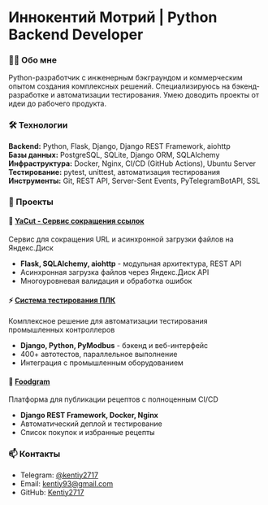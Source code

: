 # Иннокентий Мотрий | Python Backend Developer

### 👨‍💻 Обо мне
Python-разработчик с инженерным бэкграундом и коммерческим опытом создания комплексных решений.
Специализируюсь на бэкенд-разработке и автоматизации тестирования. Умею доводить проекты от идеи до рабочего продукта.

### 🛠 Технологии
**Backend:** Python, Flask, Django, Django REST Framework, aiohttp  
**Базы данных:** PostgreSQL, SQLite, Django ORM, SQLAlchemy  
**Инфраструктура:** Docker, Nginx, CI/CD (GitHub Actions), Ubuntu Server  
**Тестирование:** pytest, unittest, автоматизация тестирования  
**Инструменты:** Git, REST API, Server-Sent Events, PyTelegramBotAPI, SSL

### 💼 Проекты

#### 🎯 [YaCut - Сервис сокращения ссылок](https://github.com/Kentiy2717/yacut)
Сервис для сокращения URL и асинхронной загрузки файлов на Яндекс.Диск
- **Flask, SQLAlchemy, aiohttp** - модульная архитектура, REST API
- Асинхронная загрузка файлов через Яндекс.Диск API
- Многоуровневая валидация и обработка ошибок

#### ⚡ [Система тестирования ПЛК](https://github.com/Kentiy2717/) 
Комплексное решение для автоматизации тестирования промышленных контроллеров
- **Django, Python, PyModbus** - бэкенд и веб-интерфейс
- 400+ автотестов, параллельное выполнение
- Интеграция с промышленным оборудованием

#### 🍳 [Foodgram](https://github.com/Kentiy2717/foodgram)
Платформа для публикации рецептов с полноценным CI/CD
- **Django REST Framework, Docker, Nginx**
- Автоматический деплой и тестирование
- Список покупок и избранные рецепты

### 📫 Контакты
- Telegram: [@kentiy2717](https://t.me/kentiy2717)
- Email: kentiy93@gmail.com
- GitHub: [Kentiy2717](https://github.com/Kentiy2717)
